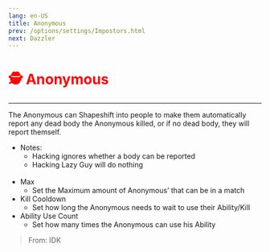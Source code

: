 ```yaml
---
lang: en-US
title: Anonymous
prev: /options/settings/Impostors.html
next: Dazzler
---
```


# <font color="red">🕵️ Anonymous</font> <Badge text="Hindering" type="tip" vertical="middle"/>
---

The Anonymous can Shapeshift into people to make them automatically report any dead body the Anonymous killed, or if no dead body, they will report themself.<br>
* Notes: 
  * Hacking ignores whether a body can be reported
  * Hacking Lazy Guy will do nothing
<br><br>
* Max
  * Set the Maximum amount of Anonymous’ that can be in a match
* Kill Cooldown
  * Set how long the Anonymous needs to wait to use their Ability/Kill
* Ability Use Count
  * Set how many times the Anonymous can use his Ability

> From: IDK